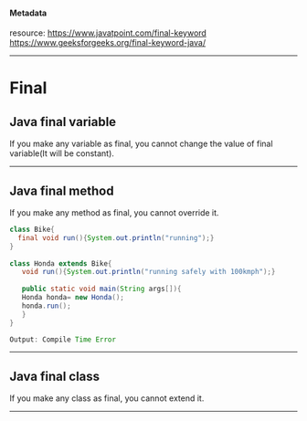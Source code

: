 #### Metadata

resource:
https://www.javatpoint.com/final-keyword
https://www.geeksforgeeks.org/final-keyword-java/

---

# Final

## Java final variable

If you make any variable as final, you cannot change the value of final variable(It will be constant).

---
## Java final method

If you make any method as final, you cannot override it.

``` java
class Bike{  
  final void run(){System.out.println("running");}  
}  
     
class Honda extends Bike{  
   void run(){System.out.println("running safely with 100kmph");}  
     
   public static void main(String args[]){  
   Honda honda= new Honda();  
   honda.run();  
   }  
} 

Output: Compile Time Error
```

---
## Java final class

If you make any class as final, you cannot extend it.

---